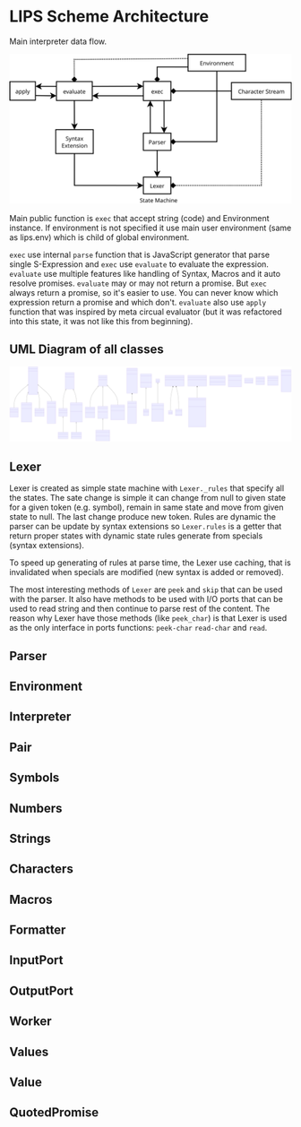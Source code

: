 # LIPS Scheme Architecture

Main interpreter data flow.

[![Scheme interpreter diagram](https://github.com/jcubic/lips/blob/devel/assets/Interpreter.svg?raw=true)](https://github.com/jcubic/lips/blob/devel/assets/Interpreter.svg)

Main public function is `exec` that accept string (code) and Environment instance. If environment is not specified it use main user environment (same as lips.env) which is child of global environment.

`exec` use internal `parse` function that is JavaScript generator that parse single S-Expression and `exec` use `evaluate` to evaluate the expression.
`evaluate` use multiple features like handling of Syntax, Macros and it auto resolve promises. `evaluate` may or may not return a promise. But `exec` always return a promise, so it's easier to use. You can never know which expression return a promise and which don't. `evaluate` also use `apply` function that was inspired by meta circual evaluator (but it was refactored into this state, it was not like this from beginning).

## UML Diagram of all classes

[![Scheme interpreter UML Diagram](https://github.com/jcubic/lips/blob/devel/assets/classDiagram.svg?raw=true)](https://github.com/jcubic/lips/blob/devel/assets/classDiagram.svg)

## Lexer

Lexer is created as simple state machine with `Lexer._rules` that specify
all the states. The sate change is simple it can change from null to given
state for a given token (e.g. symbol), remain in same state and move from
given state to null. The last change produce new token. Rules are dynamic
the parser can be update by syntax extensions so `Lexer.rules` is a getter
that return proper states with dynamic state rules generate from specials
(syntax extensions).

To speed up generating of rules at parse time, the Lexer use caching, that is invalidated
when specials are modified (new syntax is added or removed).

The most interesting methods of `Lexer` are `peek` and `skip` that
can be used with the parser. It also have methods to be used with
I/O ports that can be used to read string and then continue to parse rest of the content.
The reason why Lexer have those methods (like `peek_char`) is
that Lexer is used as the only interface in ports functions:
`peek-char` `read-char` and `read`.


## Parser

## Environment

## Interpreter

## Pair

## Symbols

## Numbers

## Strings

## Characters

## Macros

## Formatter

## InputPort

## OutputPort

## Worker

## Values

## Value

## QuotedPromise

